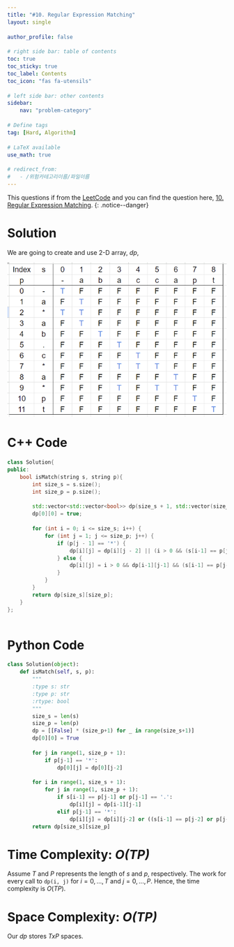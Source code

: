 ```yaml
---
title: "#10. Regular Expression Matching"
layout: single

author_profile: false

# right side bar: table of contents
toc: true
toc_sticky: true
toc_label: Contents
toc_icon: "fas fa-utensils"

# left side bar: other contents
sidebar:
    nav: "problem-category"

# Define tags
tag: [Hard, Algorithm]

# LaTeX available
use_math: true

# redirect_from:
#   - /위험카테고리이름/파일이름
---
```


This questions if from the [LeetCode](https://leetcode.com) and you can find the question here, [10. Regular Expression Matching](https://leetcode.com/problems/regular-expression-matching/).
{: .notice--danger}

# Solution

We are going to create and use 2-D array, $dp$,

![#10 Example](/assets/images/problem-10-example.png/)

# C++ Code
```c++
class Solution{
public:
    bool isMatch(string s, string p){
        int size_s = s.size();
        int size_p = p.size();

        std::vector<std::vector<bool>> dp(size_s + 1, std::vector(size_p + 1, false));
        dp[0][0] = true;

        for (int i = 0; i <= size_s; i++) {
            for (int j = 1; j <= size_p; j++) {
                if (p[j - 1] == '*') {
                    dp[i][j] = dp[i][j - 2] || (i > 0 && (s[i-1] == p[j-2] || p[j-2] == '.') && dp[i-1][j]);
                } else {
                    dp[i][j] = i > 0 && dp[i-1][j-1] && (s[i-1] == p[j-1] || p[j-1] == '.');
                }
            }
        }
        return dp[size_s][size_p];
    }
};
        
```

# Python Code
~~~python
class Solution(object):
    def isMatch(self, s, p):
        """
        :type s: str
        :type p: str
        :rtype: bool
        """
        size_s = len(s)
        size_p = len(p)
        dp = [[False] * (size_p+1) for _ in range(size_s+1)]
        dp[0][0] = True

        for j in range(1, size_p + 1):
            if p[j-1] == '*':
                dp[0][j] = dp[0][j-2]
        
        for i in range(1, size_s + 1):
            for j in range(1, size_p + 1):
                if s[i-1] == p[j-1] or p[j-1] == '.':
                    dp[i][j] = dp[i-1][j-1]
                elif p[j-1] == '*':
                    dp[i][j] = dp[i][j-2] or ((s[i-1] == p[j-2] or p[j-2] == '.') and dp[i-1][j])
        return dp[size_s][size_p]
~~~

# Time Complexity: *$O(TP)$*
Assume $T$ and $P$ represents the length of $s$ and $p$, respectively. The work for every call to `dp(i, j)` for $i=0,...,T$ and $j=0,...,P$. Hence, the time complexity is $O(TP)$.

# Space Complexity: *$O(TP)$*
Our $dp$ stores $TxP$ spaces.
